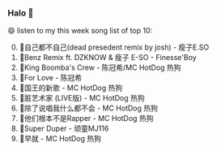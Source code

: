 

### Halo 👋

😄 listen to my this week song list of top 10:

0. 🌈自己都不自己(dead presedent remix by josh) - 瘦子E.SO
1. 🌈Benz Remix ft. DZKNOW & 瘦子 E-SO - Finesse'Boy
2. 🌈King Boomba's Crew - 陈冠希/MC HotDog 热狗
3. 🌈For Love - 陈冠希
4. 🌈国王的新歌 - MC HotDog 热狗
5. 🌈脏艺术家 (LIVE版) - MC HotDog 热狗
6. 🌈除了说唱我什么都不会 - MC HotDog 热狗
7. 🌈他们根本不是Rapper - MC HotDog 热狗
8. 🌈Super Duper - 顽童MJ116
9. 🌈早就 - MC HotDog 热狗

